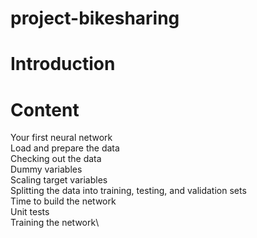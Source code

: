 # project-bikesharing
# Introduction




# Content
Your first neural network\
Load and prepare the data\
Checking out the data\
Dummy variables\
Scaling target variables\
Splitting the data into training, testing, and validation sets\
Time to build the network\
Unit tests\
Training the network\
